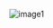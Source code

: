 ![image1](https://cloud.githubusercontent.com/assets/25205063/22434665/92c7dba4-e6e2-11e6-8cc4-300836610dfd.JPG)
